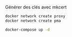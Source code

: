 Générer des clés avec mkcert

```bash
docker network create proxy
docker network create pma

docker-compose up -d
```